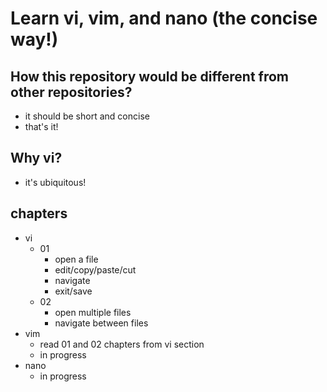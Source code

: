 # Learn vi, vim, and nano (the concise way!)

## How this repository would be different from other repositories?
- it should be short and concise
- that's it!

## Why vi?
- it's ubiquitous!

## chapters
- vi
  - 01
    - open a file
    - edit/copy/paste/cut
    - navigate
    - exit/save
  - 02
    - open multiple files
    - navigate between files
- vim
  - read 01 and 02 chapters from vi section
  - in progress
- nano
  - in progress

